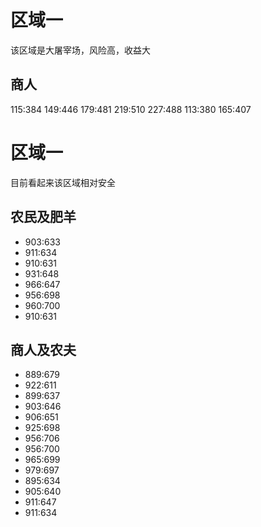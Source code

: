 
# 区域一

该区域是大屠宰场，风险高，收益大

## 商人
115:384
149:446
179:481
219:510
227:488
113:380
165:407

# 区域一

目前看起来该区域相对安全

## 农民及肥羊
- 903:633
- 911:634
- 910:631
- 931:648
- 966:647
- 956:698
- 960:700
- 910:631

## 商人及农夫
- 889:679
- 922:611
- 899:637
- 903:646
- 906:651
- 925:698
- 956:706
- 956:700
- 965:699
- 979:697
- 895:634
- 905:640
- 911:647
- 911:634
